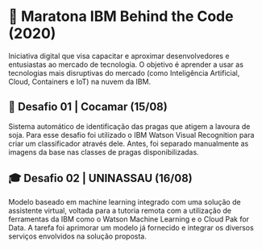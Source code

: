 # 🏃 Maratona IBM Behind the Code (2020)
Iniciativa digital que visa capacitar e aproximar desenvolvedores e entusiastas ao mercado de tecnologia. O objetivo é aprender a usar as tecnologias mais disruptivas do mercado (como Inteligência Artificial, Cloud, Containers e IoT) na nuvem da IBM.
## 🐛 Desafio 01 | Cocamar (15/08)
Sistema automático de identificação das pragas que atigem a lavoura de soja. Para esse desafio foi utilizado o IBM Watson Visual Recognition para criar um classificador através dele. Antes, foi separado manualmente as imagens da base nas classes de pragas disponibilizadas. 
## 🎓 Desafio 02 | UNINASSAU (16/08)
Modelo baseado em machine learning integrado com uma solução de assistente virtual, voltada para a tutoria remota com a utilização de ferramentas da IBM como o Watson Machine Learning e o Cloud Pak for Data. A tarefa foi aprimorar um modelo já fornecido e integrar os diversos serviços envolvidos na solução proposta.
